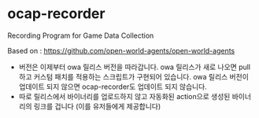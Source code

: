 # ocap-recorder
Recording Program for Game Data Collection

Based on : https://github.com/open-world-agents/open-world-agents


- 버전은 이제부터 owa 릴리스 버전을 따라갑니다. owa 릴리스가 새로 나오면 pull하고 커스텀 패치를 적용하는 스크립트가 구현되어 있습니다. owa 릴리스 버전이 업데이트 되지 않으면 ocap-recorder도 업데이트 되지 않습니다.
- 따로 릴리스에서 바이너리를 업로드하지 않고 자동화된 action으로 생성된 바이너리의 링크를 겁니다 (이를 유저들에게 제공합니다)
